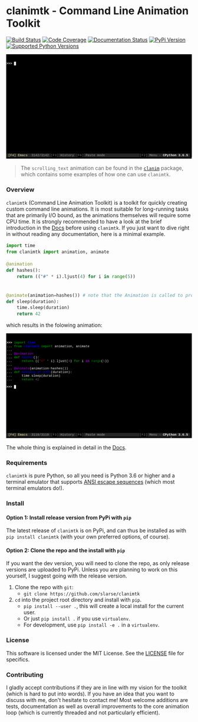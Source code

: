 # clanimtk - Command Line Animation Toolkit

[![Build Status](https://travis-ci.org/slarse/clanimtk.svg?branch=master)](https://travis-ci.org/slarse/clanimtk)
[![Code Coverage](https://codecov.io/gh/slarse/clanimtk/branch/master/graph/badge.svg)](https://codecov.io/gh/slarse/clanimtk)
[![Documentation Status](https://readthedocs.org/projects/clanimtk/badge/?version=latest)](https://clanimtk.readthedocs.io/en/latest/)
[![PyPi Version](https://badge.fury.io/py/clanimtk.svg)](https://badge.fury.io/py/clanimtk)
[![Supported Python Versions](https://img.shields.io/badge/python-3.6%2C%203.7-blue.svg)](https://badge.fury.io/py/clanimtk)

![Scrolling text animation example](docs/images/hello_world.gif)

> The `scrolling_text` animation can be found in the
> [`clanim`](https://github.com/slarse/clanim) package, which contains some
> examples of how one can use `clanimtk`.

### Overview

`clanimtk` (Command Line Animation Toolkit) is a toolkit for quickly creating
custom command line animations. It is most suitable for long-running tasks that
are primarily I/O bound, as the animations themselves will require some CPU
time. It is strongly recommended to have a look at the brief introduction in
the [Docs](https://clanimtk.readthedocs.io/en/latest/) before using `clanimtk`.
If you just want to dive right in without reading any documentation, here is a
minimal example.

```python
import time
from clanimtk import animation, animate

@animation
def hashes():
    return (("#" * i).ljust(4) for i in range(5))


@animate(animation=hashes()) # note that the Animation is called to produce an AnimationGenerator
def sleep(duration):
    time.sleep(duration)
    return 42
```

which results in the folowing animation:

![Simple animation](docs/images/example_animation.gif)

The whole thing is explained in detail in the
[Docs](https://clanimtk.readthedocs.io/en/latest/).

### Requirements

`clanimtk` is pure Python, so all you need is Python 3.6 or higher and a
terminal emulator that supports
[ANSI escape sequences](https://en.wikipedia.org/wiki/ANSI_escape_code)
(which most terminal emulators do!).

### Install

#### Option 1: Install release version from PyPi with `pip`

The latest release of `clanimtk` is on PyPi, and can thus be installed as with
`pip install clanimtk` (with your own preferred options, of course).

#### Option 2: Clone the repo and the install with `pip`

If you want the dev version, you will need to clone the repo, as only release versions are uploaded
to PyPi. Unless you are planning to work on this yourself, I suggest going with the release version.

1. Clone the repo with `git`:
    - `git clone https://github.com/slarse/clanimtk`
2. `cd` into the project root directory and install with `pip`.
    - `pip install --user .`, this will create a local install for the current user.
    - Or just `pip install .` if you use `virtualenv`.
    - For development, use `pip install -e .` in a `virtualenv`.
   
### License

This software is licensed under the MIT License. See the [LICENSE](LICENSE)
file for specifics.

### Contributing

I gladly accept contributions if they are in line with my vision for the
toolkit (which is hard to put into words). If you have an idea that you want
to discuss with me, don't hesitate to contact me! Most welcome additions are
tests, documentation as well as overall improvements to the core animation
loop (which is currently threaded and not particularly efficient).
